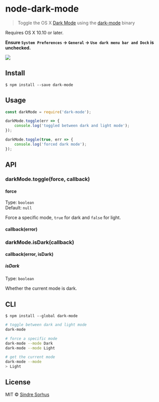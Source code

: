# node-dark-mode

> Toggle the OS X [Dark Mode](http://www.macworld.co.uk/how-to/mac-software/turn-on-yosemites-dark-mode-on-mac-3534690/) using the [dark-mode](https://github.com/sindresorhus/dark-mode) binary

Requires OS X 10.10 or later.

**Ensure `System Preferences` → `General` → `Use dark menu bar and Dock` is unchecked.**

![](https://github.com/sindresorhus/dark-mode/raw/master/screenshot.gif)


## Install

```
$ npm install --save dark-mode
```


## Usage

```js
const darkMode = require('dark-mode');

darkMode.toggle(err => {
	console.log('toggled between dark and light mode');
});

darkMode.toggle(true, err => {
	console.log('forced dark mode');
});
```


## API

### darkMode.toggle(force, callback)

#### force

Type: `boolean`  
Default: `null`

Force a specific mode, `true` for dark and `false` for light.

#### callback(error)

### darkMode.isDark(callback)

#### callback(error, isDark)

##### isDark

Type: `boolean`  

Whether the current mode is dark.


## CLI

```
$ npm install --global dark-mode
```

```sh
# toggle between dark and light mode
dark-mode

# force a specific mode
dark-mode --mode Dark
dark-mode --mode Light

# get the current mode
dark-mode --mode
> Light
```


## License

MIT © [Sindre Sorhus](http://sindresorhus.com)
